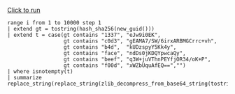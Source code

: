 [Click to run](https://dataexplorer.azure.com/clusters/help/databases/Samples?query=H4sIAAAAAAAEAI1RXU/CMBR951c0fRqBhI0NFh94mLKYuBABRYIxWbrubiuwbrRFPuKPtzWCUR/gPrQ5t/ecc9MjCM8BMZSJqkQOUhVybF1IKqiR0/hAsFfAU5QrNNCvUgnGc6sgsohlQbq9vsVhF+dbllrNZvNn3oxTIsHSRFpxRRiXCDuu6+M2wvCwu2F2GOF2A/2rXwxqp65h5GEwCvzO07zTZ2IfTG9H93dC0NZ7cVkj8VItgfBqNjzK+rDoRSvvcJmWEQrGmqdDaS+j4WRR7yiZXMFMADLD3Ljz1nL78lzwcbjIlo9T1+tUUWt8hbdtm53xfv6azDbbIAsngwFuY2y+eFeA0JlJXikoa3WwlOnKbVkSwY6ABNRrvXv8HdYfeFyzJE6BVmUtQMrYJB8nOqq+dxo550yEIAfTpUSdQCVUTCS1SrLSmqC0e9MsZs63vU+xuUiKv2DXP8NPmCOusWoCAAA=)

```kql
range i from 1 to 10000 step 1
| extend gt = tostring(hash_sha256(new_guid()))
| extend t = case(gt contains "1337", "eJw9i0EK",
                  gt contains "c0d3", "gEAMA7/SW/6irxARBMGCrrc+vh",
                  gt contains "b4d",  "kUDzspyY5Kk4y",
                  gt contains "face", "ndDs0jKDQYpwcaQy",
                  gt contains "beef", "q3W+juVThnPEYfjOR34/oK+P",
                  gt contains "f00d", "xWZbUquAfEQ==","")
| where isnotempty(t)
| summarize replace_string(replace_string(zlib_decompress_from_base64_string(tostring(array_strcat(array_sort_asc(make_set(t)),""))),"\x7c","\xad"),"\x27","\xad")
```
